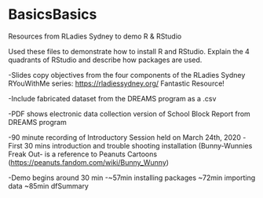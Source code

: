 # BasicsBasics
Resources from RLadies Sydney to demo R &amp; RStudio

Used these files to demonstrate how to install R and RStudio. Explain the 4 quadrants of RStudio and describe how packages are used.

-Slides copy objectives from the four components of the RLadies Sydney RYouWithMe series: https://rladiessydney.org/ Fantastic Resource!

-Include fabricated dataset from the DREAMS program as a .csv

-PDF shows electronic data collection version of School Block Report from DREAMS program

-90 minute recording of Introductory Session held on March 24th, 2020
  -First 30 mins introduction and trouble shooting installation
  (Bunny-Wunnies Freak Out- is a reference to Peanuts Cartoons (https://peanuts.fandom.com/wiki/Bunny_Wunny)
  
  -Demo begins around 30 min 
  -~57min installing packages
  ~72min importing data
  ~85min dfSummary
